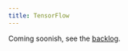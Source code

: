 ```yaml
---
title: TensorFlow
---
```


Coming soonish, see the [backlog](https://github.com/orgs/chatally/projects/1/views/3).

